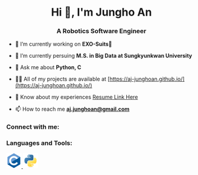 <h1 align="center">Hi 👋, I'm Jungho An</h1>
<h3 align="center">A Robotics Software Engineer</h3>

- 🔭 I’m currently working on **EXO-Suits🦿**

- 🏫 I’m currently persuing **M.S. in Big Data at Sungkyunkwan University**

- 💬 Ask me about **Python, C**

- 👨‍💻 All of my projects are available at [https://aj-junghoan.github.io/](https://aj-junghoan.github.io/)

- 📄 Know about my experiences [Resume Link Here](https://drive.google.com/file/d/16SGkL1No_LivZBkvOtLb4fk1vp2j4nwX/view?usp=sharing)


- 📫 How to reach me **aj.junghoan@gmail.com**

<h3 align="left">Connect with me:</h3>
<p align="left">
</p>

<h3 align="left">Languages and Tools:</h3>
<p align="left"> <a href="https://www.cprogramming.com/" target="_blank" rel="noreferrer"> <img src="https://raw.githubusercontent.com/devicons/devicon/master/icons/c/c-original.svg" alt="c" width="40" height="40"/> </a> <a href="https://www.python.org" target="_blank" rel="noreferrer"> <img src="https://raw.githubusercontent.com/devicons/devicon/master/icons/python/python-original.svg" alt="python" width="40" height="40"/> </a> </p>
